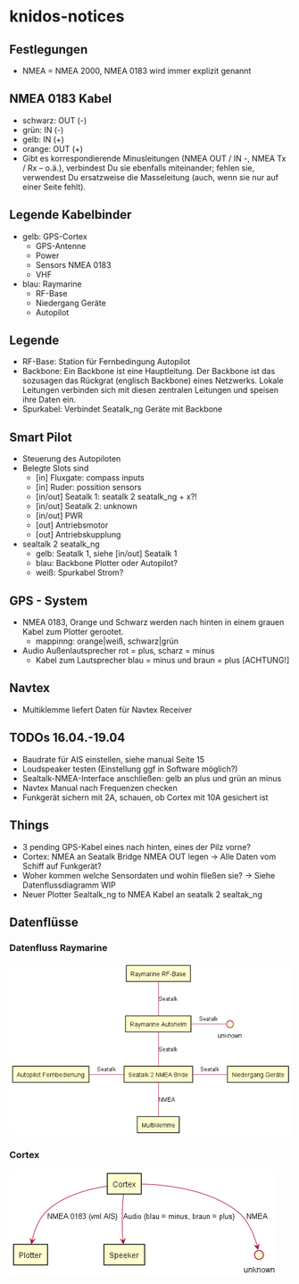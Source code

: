 # knidos-notices
## Festlegungen
- NMEA = NMEA 2000, NMEA 0183 wird immer explizit genannt

## NMEA 0183 Kabel
- schwarz: OUT (-)
- grün: IN (-)
- gelb: IN (+)
- orange: OUT (+)
- Gibt es korrespondierende Minusleitungen (NMEA OUT / IN -, NMEA Tx / Rx – o.ä.), verbindest Du sie ebenfalls miteinander; fehlen sie, verwendest Du ersatzweise die Masseleitung (auch, wenn sie nur auf einer Seite fehlt).

## Legende Kabelbinder
- gelb: GPS-Cortex
    - GPS-Antenne
    - Power
    - Sensors NMEA 0183
    - VHF
- blau: Raymarine
    - RF-Base
    - Niedergang Geräte
    - Autopilot

## Legende
- RF-Base: Station für Fernbedingung Autopilot
- Backbone: Ein Backbone ist eine Hauptleitung. Der Backbone ist das sozusagen das Rückgrat (englisch Backbone) eines Netzwerks. Lokale Leitungen verbinden sich mit diesen zentralen Leitungen und speisen ihre Daten ein.
- Spurkabel: Verbindet Seatalk_ng Geräte mit Backbone

## Smart Pilot
- Steuerung des Autopiloten
- Belegte Slots sind
    - [in] Fluxgate: compass inputs
    - [in] Ruder: possition sensors
    - [in/out] Seatalk 1: seatalk 2 seatalk_ng + x?!
    - [in/out] Seatalk 2: unknown
    - [in/out] PWR
    - [out] Antriebsmotor
    - [out] Antriebskupplung
- sealtalk 2 seatalk_ng
    - gelb: Seatalk 1, siehe [in/out] Seatalk 1
    - blau: Backbone Plotter oder Autopilot?
    - weiß: Spurkabel Strom?


## GPS - System
- NMEA 0183, Orange und Schwarz werden nach hinten in einem grauen Kabel zum Plotter gerootet.
    - mappinng: orange|weiß, schwarz|grün
- Audio Außenlautsprecher rot = plus, scharz = minus
    - Kabel zum Lautsprecher blau = minus und braun = plus [ACHTUNG!]

## Navtex
- Multiklemme liefert Daten für Navtex Receiver

## TODOs 16.04.-19.04
- Baudrate für AIS einstellen, siehe manual Seite 15
- Loudspeaker testen (Einstellung ggf in Software möglich?)
- Sealtalk-NMEA-Interface anschließen: gelb an plus und grün an minus
- Navtex Manual nach Frequenzen checken
- Funkgerät sichern mit 2A, schauen, ob Cortex mit 10A gesichert ist

## Things
- 3 pending GPS-Kabel eines nach hinten, eines der Pilz vorne?
- Cortex: NMEA an Seatalk Bridge NMEA OUT legen -> Alle Daten vom Schiff auf Funkgerät?
- Woher kommen welche Sensordaten und wohin fließen sie? -> Siehe Datenflussdiagramm WIP
- Neuer Plotter Sealtalk_ng to NMEA Kabel an seatalk 2 sealtak_ng

## Datenflüsse

### Datenfluss Raymarine
[sensordaten]: datenfluss/sensordaten.png "Sensordatenfluss"
![sensordaten]

### Cortex
[cortex]: datenfluss/cortex.png "Cortex"
![cortex]
